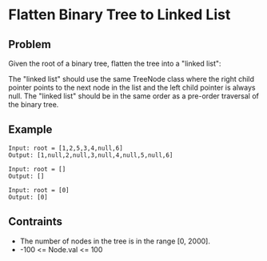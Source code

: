 # Flatten Binary Tree to Linked List

## Problem

Given the root of a binary tree, flatten the tree into a "linked list":

The "linked list" should use the same TreeNode class where the right child pointer points to the next node in the list and the left child pointer is always null.
The "linked list" should be in the same order as a pre-order traversal of the binary tree.

## Example

```text
Input: root = [1,2,5,3,4,null,6]
Output: [1,null,2,null,3,null,4,null,5,null,6]
```

```text
Input: root = []
Output: []
```

```text
Input: root = [0]
Output: [0]
```

## Contraints

- The number of nodes in the tree is in the range [0, 2000].
- -100 <= Node.val <= 100
